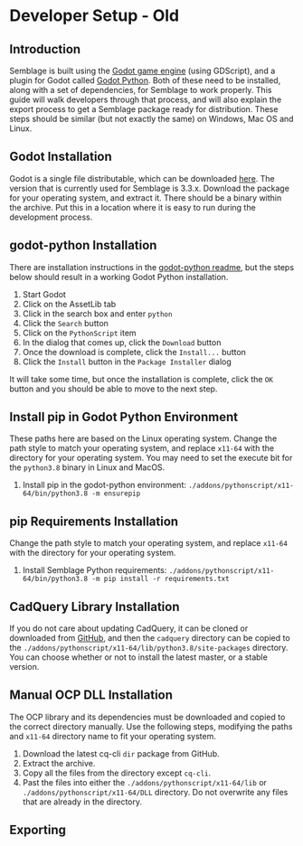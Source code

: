 # Developer Setup - Old

## Introduction

Semblage is built using the [Godot game engine](https://godotengine.org/) (using GDScript), and a plugin for Godot called [Godot Python](https://github.com/touilleMan/godot-python). Both of these need to be installed, along with a set of dependencies, for Semblage to work properly. This guide will walk developers through that process, and will also explain the export process to get a Semblage package ready for distribution. These steps should be similar (but not exactly the same) on Windows, Mac OS and Linux.

## Godot Installation

Godot is a single file distributable, which can be downloaded [here](https://godotengine.org/download). The version that is currently used for Semblage is 3.3.x. Download the package for your operating system, and extract it. There should be a binary within the archive. Put this in a location where it is easy to run during the development process.

## godot-python Installation

There are installation instructions in the [godot-python readme](https://github.com/touilleMan/godot-python/blob/master/README.rst), but the steps below should result in a working Godot Python installation.

1. Start Godot
2. Click on the AssetLib tab
3. Click in the search box and enter `python`
4. Click the `Search` button
5. Click on the `PythonScript` item
6. In the dialog that comes up, click the `Download` button
7. Once the download is complete, click the `Install...` button
8. Click the `Install` button in the `Package Installer` dialog

It will take some time, but once the installation is complete, click the `OK` button and you should be able to move to the next step.

## Install pip in Godot Python Environment

These paths here are based on the Linux operating system. Change the path style to match your operating system, and replace `x11-64` with the directory for your operating system. You may need to set the execute bit for the `python3.8` binary in Linux and MacOS.

1. Install pip in the godot-python environment: `./addons/pythonscript/x11-64/bin/python3.8 -m ensurepip`

## pip Requirements Installation

Change the path style to match your operating system, and replace `x11-64` with the directory for your operating system.

1. Install Semblage Python requirements: `./addons/pythonscript/x11-64/bin/python3.8 -m pip install -r requirements.txt`

## CadQuery Library Installation

If you do not care about updating CadQuery, it can be cloned or downloaded from [GitHub](), and then the `cadquery` directory can be copied to the `./addons/pythonscript/x11-64/lib/python3.8/site-packages` directory. You can choose whether or not to install the latest master, or a stable version.

## Manual OCP DLL Installation

The OCP library and its dependencies must be downloaded and copied to the correct directory manually. Use the following steps, modifying the paths and `x11-64` directory name to fit your operating system.

1. Download the latest cq-cli `dir` package from GitHub.
2. Extract the archive.
3. Copy all the files from the directory except `cq-cli`.
4. Past the files into either the `./addons/pythonscript/x11-64/lib` or `./addons/pythonscript/x11-64/DLL` directory. Do not overwrite any files that are already in the directory.

## Exporting